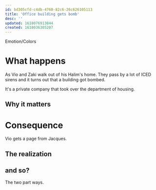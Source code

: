 ```yaml
---
id: bd305cfd-c4db-4760-82c6-26c626105113
title: 'Office building gets bomb'
desc: ''
updated: 1618076913844
created: 1618036305207
---
```

Emotion/Colors
>

# What happens
As Vio and Zaki walk out of his Halim's home. They pass by a lot of ICED sirens and it turns out that a building got bombed.

It's a private company that took over the department of housing.

##  Why it matters


# Consequence
Vio gets a page from Jacques.

## The realization

## and so?
The two part ways.

